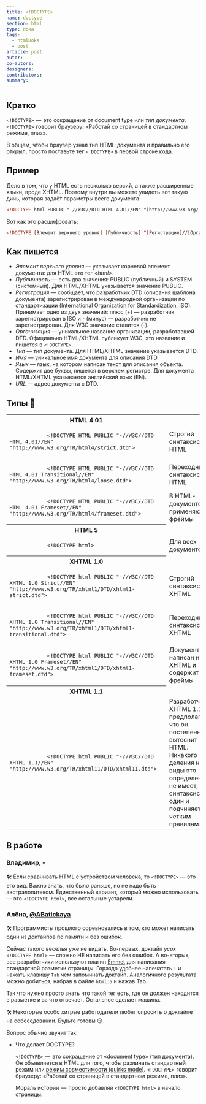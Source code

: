 ```yaml
---
title: <!DOCTYPE>
name: doctype
section: html
type: doka
tags:
  - htmlDoka
  - post
article: post
autor:
co-autors:
designers:
contributors:
summary:
---
```


## Кратко

<code><!DOCTYPE></code>  —  это сокращение от document type или _тип документа_. <code><!DOCTYPE></code>  говорит браузеру: «Работай со страницей в стандартном режиме, плиз».

В общем, чтобы браузер узнал тип HTML-документа и правильно его открыл, просто поставьте тег <code><!DOCTYPE></code> в первой строке кода.

## Пример

Дело в том, что у HTML есть несколько версий, а также расширенные языки, вроде XHTML. Поэтому внутри вы можете увидеть вот такую дичь, которая задаёт параметры всего документа:

```html
<!DOCTYPE html PUBLIC "-//W3C//DTD HTML 4.01//EN" "[http://www.w3.org/TR/html4/strict.dtd](http://www.w3.org/TR/html4/strict.dtd)">
```

Вот как это расшифровать:

```html
<!DOCTYPE [Элемент верхнего уровня] [Публичность] "[Регистрация]//[Организация]//[Тип] [Имя]//[Язык]" "[URL]">
```

## Как пишется

- <em>Элемент верхнего уровня</em> — указывает корневой элемент документа: для HTML это тег <em>&lt;html&gt;</em>.
- <em>Публичность</em> — есть два значения: PUBLIC (публичный) и SYSTEM (системный). Для HTML/XHTML указывается значение PUBLIC.
- <em>Регистрация</em> — сообщает, что разработчик DTD (описания шаблона документа) зарегистрирован в международной организации по стандартизации (International Organization for Standardization, ISO). Принимает одно из двух значений: плюс (+) — разработчик зарегистрирован в ISO и - (минус) — разработчик не зарегистрирован. Для W3C значение ставится (-).
- <em>Организация</em> — уникальное название организации, разработавшей DTD. Официально HTML/XHTML публикует W3C, это название и пишется в <code><!DOCTYPE></code>.
- <em>Тип</em> — тип документа. Для HTML/XHTML значение указывается DTD.
- <em>Имя</em> — уникальное имя документа для описания DTD.
- <em>Язык</em> — язык, на котором написан текст для описания объекта. Содержит две буквы, пишется в верхнем регистре. Для документа HTML/XHTML указывается английский язык (EN).
- <em>URL</em> — адрес документа с DTD.

## Типы 🤖

<table class="table">
    <tr>
        <th colspan="2">
            HTML 4.01
        </th>
    </tr>
    <tr>
        <td class="table__item table__item_half"><code>
            &lt;!DOCTYPE HTML PUBLIC "-//W3C//DTD HTML 4.01//EN" "http://www.w3.org/TR/html4/strict.dtd"&gt;
        </code><td>
        <td class="table__item table__item_half">Строгий синтаксис HTML</td>
    <tr>
    <tr>
        <td class="table__item table__item_half"><code>
            &lt;!DOCTYPE HTML PUBLIC "-//W3C//DTD HTML 4.01 Transitional//EN" "http://www.w3.org/TR/html4/loose.dtd"&gt;
        </code><td>
        <td class="table__item table__item_half">Переходный синтаксис HTML</td>
    <tr>
    <tr>
        <td class="table__item table__item_half"><code>
            &lt;!DOCTYPE HTML PUBLIC "-//W3C//DTD HTML 4.01 Frameset//EN" "http://www.w3.org/TR/html4/frameset.dtd"&gt;
        </code><td>
        <td class="table__item table__item_half">В HTML-документе применяются фреймы</td>
    <tr>
    <tr>
        <th colspan="2">
            HTML 5
        </th>
    </tr>
    <tr>
        <td class="table__item table__item_half"><code>
            &lt;!DOCTYPE html&gt;
        </code><td>
        <td class="table__item table__item_half">Для всех документов</td>
    <tr>
    <tr>
        <th colspan="2">
            XHTML 1.0
        </th>
    </tr>
    <tr>
        <td class="table__item table__item_half"><code>
            &lt;!DOCTYPE html PUBLIC "-//W3C//DTD XHTML 1.0 Strict//EN" "http://www.w3.org/TR/xhtml1/DTD/xhtml1-strict.dtd"&gt;
        </code><td>
        <td class="table__item table__item_half">Строгий синтаксис XHTML</td>
    <tr>
    <tr>
        <td class="table__item table__item_half"><code>
            &lt;!DOCTYPE html PUBLIC "-//W3C//DTD XHTML 1.0 Transitional//EN" "http://www.w3.org/TR/xhtml1/DTD/xhtml1-transitional.dtd"&gt;
        </code><td>
        <td class="table__item table__item_half">Переходный синтаксис XHTML</td>
    <tr>
    <tr>
        <td class="table__item table__item_half"><code>
            &lt;!DOCTYPE html PUBLIC "-//W3C//DTD XHTML 1.0 Frameset//EN" "http://www.w3.org/TR/xhtml1/DTD/xhtml1-frameset.dtd"&gt;
        </code><td>
        <td class="table__item table__item_half">Документ написан на XHTML и содержит фреймы</td>
    <tr>
    <tr>
        <th colspan="2">
            XHTML 1.1
        </th>
    </tr>
    <tr>
        <td class="table__item table__item_half"><code>
            &lt;!DOCTYPE html PUBLIC "-//W3C//DTD XHTML 1.1//EN" "http://www.w3.org/TR/xhtml11/DTD/xhtml11.dtd"&gt;
        </code><td>
        <td class="table__item table__item_half">Разработчики XHTML 1.1 предполагают, что он постепенно вытеснит HTML. Никакого деления на виды это определение не имеет, синтаксис один и подчиняется четким правилам.</td>
    <tr>
</table>

## В работе

<h3>Владимир, <span class="twitter">-</span></h3>

🛠 Если сравнивать HTML с устройством человека, то <code>&lt;!DOCTYPE&gt;</code> — это его вид. Важно знать, что было раньше, но не надо быть австралопитеком. Единственный вариант, который можно использовать — это <code>&lt;!DOCTYPE html&gt;</code>, все остальные устарели.

<h3>Алёна, <a href="https://twitter.com/ABatickaya" target="_blank" rel="nofollow noopener noreferrer" class="twitter">@ABatickaya</a></h3>

🛠 Программисты прошлого соревновались в том, кто может написать один из доктайпов по памяти и без ошибок.

Сейчас такого веселья уже не видать. Во-первых, доктайп <i>усох</i> <code>&lt;!DOCTYPE html&gt;</code> — сложно НЕ написать его без ошибок. А во-вторых, все разработчики используют плагин [Emmet](https://emmet.io/) для написания стандартной разметки страницы. Гораздо удобнее напечатать `!` и нажать клавишу `Tab` чем запоминать доктайп. Аналогичного результата можно добиться, набрав в файле <code>html:5</code> и нажав Tab.

Так что нужно просто знать что такой тег есть, где он должен находится в разметке и за что отвечает. Остальное сделает машина.

🛠 Некоторые особо хитрые работодатели любят спросить о доктайпе на собеседовании. Будьте готовы 😏

Вопрос обычно звучит так:

- Что делает DOCTYPE?

  <code><!DOCTYPE></code>  —  это сокращение от «document type» (тип документа). Он объявляется в HTML для того, чтобы различать стандартный режим или [режим совместимости (quirks mode)](https://quirks.spec.whatwg.org/#history). <code><!DOCTYPE></code>  говорит браузеру: «Работай со страницей в стандартном режиме, плиз».

  Мораль истории  —  просто добавляй <code>&lt;!DOCTYPE html&gt;</code> в начало страницы.
